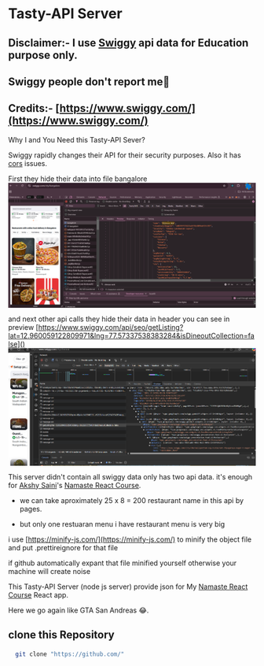 # Tasty-API Server

## Disclaimer:- I use [Swiggy](https://www.swiggy.com/) api data for Education purpose only.

## Swiggy people don't report me🥺

## Credits:- [https://www.swiggy.com/](https://www.swiggy.com/)

Why I and You Need this Tasty-API Sever?

Swiggy rapidly changes their API for their security purposes. Also it has [cors](https://developer.mozilla.org/en-US/docs/Web/HTTP/CORS) issues.

First they hide their data into file bangalore
<img style="vertical-align: sub" src="./images/datahideinFile1.png" alt="swiggyapidatascrappings" />

and next other api calls they hide their data in header you can see in preview [https://www.swiggy.com/api/seo/getListing?lat=12.960059122809971&lng=77.57337538383284&isDineoutCollection=false]()
<img style="vertical-align: sub" src="./images/screenshot.png" alt="swiggyapidatascrappings" />

This server didn't contain all swiggy data only has two api data. it's enough for [Akshy Saini](https://www.linkedin.com/in/akshaymarch7/?originalSubdomain=in)'s [Namaste React Course]().

- we can take aproximately 25 x 8 = 200 restaurant name in this api by pages.

- but only one restuaran menu i have restaurant menu is very big

i use [https://minify-js.com/](https://minify-js.com/) to minify the object file and put .prettireignore for that file

if github automatically expant that file minified yourself otherwise your machine will create noise

This Tasty-API Server (node js server) provide json for My [Namaste React Course](https://namastedev.com/learn/namaste-react) React app.

Here we go again like GTA San Andreas 😂.

## clone this Repository

```bash
  git clone "https://github.com/"
```
